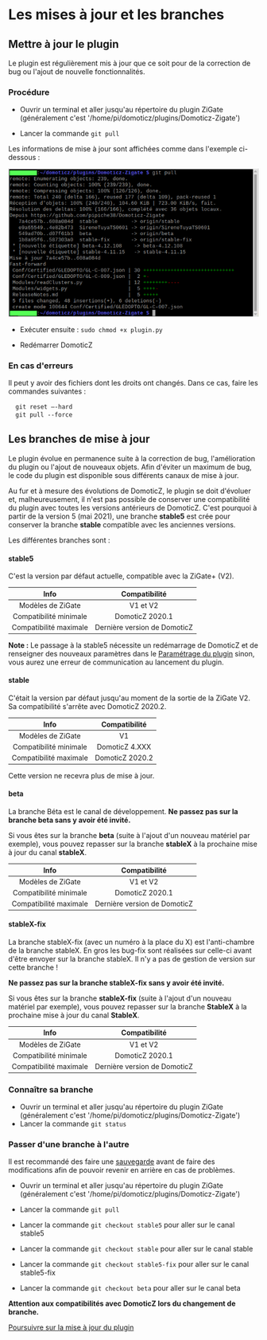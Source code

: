 # Les mises à jour et les branches

## Mettre à jour le plugin

Le plugin est régulièrement mis à jour que ce soit pour de la correction de bug ou l'ajout de nouvelle fonctionnalités.


### Procédure

* Ouvrir un terminal et aller jusqu'au répertoire du plugin ZiGate (généralement c'est '/home/pi/domoticz/plugins/Domoticz-Zigate')

* Lancer la commande `git pull`

Les informations de mise à jour sont affichées comme dans l'exemple  ci-dessous :

![Mise à jour](../Images/Git-Pull.png)

* Exécuter ensuite : `sudo chmod +x plugin.py`

* Redémarrer DomoticZ


### En cas d'erreurs


Il peut y avoir des fichiers dont les droits ont changés. Dans ce cas, faire les commandes suivantes :

```
  git reset –-hard
  git pull --force
 ```

## Les branches de mise à jour


Le plugin évolue en permanence suite à la correction de bug, l'amélioration du plugin ou l'ajout de nouveaux objets. Afin d'éviter un maximum de bug, le code du plugin est disponible sous différents canaux de mise à jour.

Au fur et à mesure des évolutions de DomoticZ, le plugin se doit d'évoluer et, malheureusement, il n'est pas possible de conserver une compatibilité du plugin avec toutes les versions antérieurs de DomoticZ. C'est pourquoi à partir de la version 5 (mai 2021), une branche __stable5__ est crée pour conserver la branche __stable__ compatible avec les anciennes versions.

Les différentes branches sont :

#### stable5

C'est la version par défaut actuelle, compatible avec la ZiGate+ (V2).

| Info  | Compatibilité  |
| :------------: |:---------------:|
| Modèles de ZiGate | V1 et V2 |
| Compatibilité minimale | DomoticZ 2020.1 |
| Compatibilité maximale | Dernière version de DomoticZ |

__Note :__ Le passage à la stable5 nécessite un redémarrage de DomoticZ et de renseigner des nouveaux paramètres dans le [Paramétrage du plugin](Plugin_Parametrage.md) sinon, vous aurez une erreur de communication au lancement du plugin.

#### stable

C'était la version par défaut jusqu'au moment de la sortie de la ZiGate V2.
Sa compatibilité s'arrête avec DomoticZ 2020.2.

| Info  | Compatibilité  |
| :------------: |:---------------:|
| Modèles de ZiGate | V1 |
| Compatibilité minimale | DomoticZ 4.XXX |
| Compatibilité maximale | DomoticZ 2020.2 |

Cette version ne recevra plus de mise à jour.

#### beta

La branche Béta est le canal de développement. __Ne passez pas sur la branche beta sans y avoir été invité.__

Si vous êtes sur la branche __beta__ (suite à l'ajout d'un nouveau matériel par exemple), vous pouvez repasser sur la branche __stableX__ à la prochaine mise à jour du canal __stableX__.

| Info  | Compatibilité  |
| :------------: |:---------------:|
| Modèles de ZiGate | V1 et V2 |
| Compatibilité minimale | DomoticZ 2020.1 |
| Compatibilité maximale | Dernière version de DomoticZ |

#### stableX-fix

La branche stableX-fix (avec un numéro à la place du X) est l'anti-chambre de la branche stableX. En gros les bug-fix sont réalisées sur celle-ci avant d'être envoyer sur la branche stableX. Il n'y a pas de gestion de version sur cette branche !

__Ne passez pas sur la branche stableX-fix sans y avoir été invité.__

Si vous êtes sur la branche __stableX-fix__ (suite à l'ajout d'un nouveau matériel par exemple), vous pouvez repasser sur la branche __StableX__ à la prochaine mise à jour du canal __StableX__.

| Info  | Compatibilité  |
| :------------: |:---------------:|
| Modèles de ZiGate | V1 et V2 |
| Compatibilité minimale | DomoticZ 2020.1 |
| Compatibilité maximale | Dernière version de DomoticZ |



### Connaître sa branche


* Ouvrir un terminal et aller jusqu'au répertoire du plugin ZiGate (généralement c'est '/home/pi/domoticz/plugins/Domoticz-Zigate')
* Lancer la commande `git status`


### Passer d'une branche à l'autre

Il est recommandé des faire une [sauvegarde](Plugin_Sauvegardes.md) avant de faire des modifications afin de pouvoir revenir en arrière en cas de problèmes.

* Ouvrir un terminal et aller jusqu'au répertoire du plugin ZiGate (généralement c'est '/home/pi/domoticz/plugins/Domoticz-Zigate')

* Lancer la commande `git pull`

* Lancer la commande `git checkout stable5` pour aller sur le canal stable5
* Lancer la commande `git checkout stable` pour aller sur le canal stable
* Lancer la commande `git checkout stable5-fix` pour aller sur le canal stable5-fix
* Lancer la commande `git checkout beta` pour aller sur le canal beta

__Attention aux compatibilités avec DomoticZ lors du changement de branche.__

[Poursuivre sur la mise à jour du plugin](Home.md#mises-%C3%A0-jour-du-plugin)
